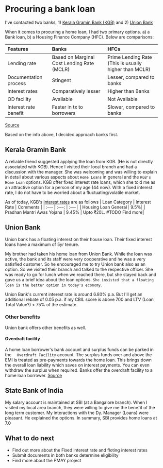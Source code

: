 # Procuring a bank loan
I've contacted two banks, 1) [Kerala Gramin Bank (KGB)](https://keralagbank.com/personal-banking/home-loans) and 2) [Union Bank](https://www.unionbankofindia.co.in/english/retail-loan.aspx)

When it comes to procuring a home loan, I had two primary options. a) a Bank loan, b) a Housing Finance Company (HFC). Below are comparisons:

| Features | Banks | HFCs |
| :--- | :--- | :--- |
| Lending rate | Based on Marginal Cost Lending Rate (MCLR) | Prime Lending Rate (This is usually higher than MCLR) |
| Documentation process | Stingent | Lesser, compared to banks |
| Interest rates | Comparatively lesser | Higher than Banks |
| OD facility | Available | Not Available |
| Interest rate benefit | Faster in tx to borrowers | Slower, compared to banks |
[Source](https://economictimes.indiatimes.com/wealth/borrow/should-you-opt-for-a-home-loan-from-bank-or-housing-finance-company/articleshow/69573435.cms)

Based on the info above, I decided approach banks first.

## Kerala Gramin Bank
A reliable friend suggested applying the loan from KGB. (He is not directly associated with KGB). Hence I visited their local branch and had a discussion with the manager. She was welcoming and was willing to explain in detail about various aspects about `Home Loans` in general and the `KGB's Home Loan` options.
KGB offer fixed interest rate loans, which she told me as an attractive option for a person of my age (44 now). With a fixed interest rate, I do not have to be worried about a fluctuating/volatile market.

As of today, KGB's [interest rates](https://keralagbank.com/loan-interest-rates) are as follows
| Loan Category | Interest Rate | Comments |
| :--- | :---: | :--- |
| Housing Loan General | 9.5%|
| Pradhan Mantri Awas Yojana | 9.45% | Upto ₹20L. #TODO Find more|

## Union Bank
Union bank has a floating interest on their house loan. Their fixed interest loans have a maximum of 5yr tenure. 

My brother had taken his home loan from Union Bank. While the loan was active, the bank and its staff were very cooperative and he was a very satisfied customer. So he encouraged me to try Union bank also as an option. So we visited their branch and talked to the respective officer. She was ready to go for lunch when we reached there, but she stayed back and gave us a brief idea about the loan options. `She insisted that a floating loan is the better option in today's economy`. 

Union Bank's current interest rate is around 6.80% p.a. But I'll get an additional rebate of 0.05 p.a. if my CBIL score is above 700 and LTV (Loan Total Value?) < 75% of the estimate. 

### Other benefits
Union bank offers other benefits as well. 
#### Overdraft facility
A home loan borrower's bank account and surplus funds can be parked in the `  Overdraft Facility` account. The surplus funds over and above the EMI is treated as pre-payments towards the home loan. This brings down the overall loan liability which saves on interest payments. You can even withdraw the surplus when required. Banks offer the overdraft facility to a home loan borrower. [Source](https://economictimes.indiatimes.com/wealth/borrow/should-you-opt-for-a-home-loan-from-bank-or-housing-finance-company/articleshow/69573435.cms)

## State Bank of India
My salary account is maintained at SBI (at a Bangalore branch). When I visited my local area branch, they were willing to give me the benefit of the long term customer. My interactions with the Dy. Manager (Loans) were pleasant. He explained the options. In summary, SBI provides home loans at 7.0

## What to do next
* Find out more about the Fixed interest rate and floting interest rates
* Submit documents in both banks determine eligibility
* Find more about the PMAY project